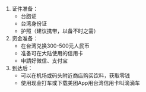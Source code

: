1. 证件准备：
    - 台胞证
    - 台湾身份证
    - 护照（建议携带，以备不时之需）
2. 资金准备：
    - 在台湾兑换300-500元人民币
    - 准备可在大陆使用的信用卡
    - 申請好微信、支付宝
1. 到达后：
    - 可以在机场或码头附近商店购买饮料，获取零钱
    - 使用现金打车或下载美团App用台湾信用卡叫滴滴车
